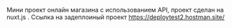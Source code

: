 Мини проект онлайн магазина с использованием API, проект сделан на nuxt.js . 
Ссылка на задеплоиный проект https://deploytest2.hostman.site/
